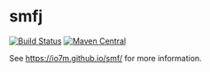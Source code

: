 smfj
===

[![Build Status](https://travis-ci.org/io7m/smf.svg)](https://travis-ci.org/io7m/smf)
[![Maven Central](https://maven-badges.herokuapp.com/maven-central/com.io7m.smfj/io7m-smfj/badge.png)](https://maven-badges.herokuapp.com/maven-central/com.io7m.smfj/io7m-smfj)

See https://io7m.github.io/smf/ for more information.
